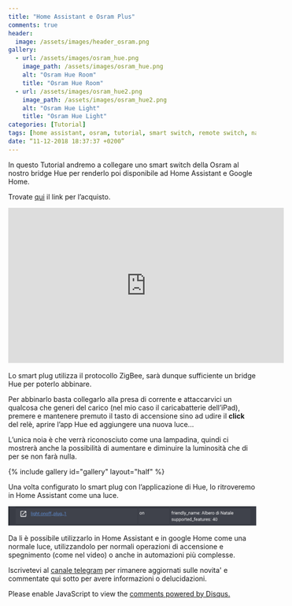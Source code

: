 ```yaml
---
title: "Home Assistant e Osram Plus"
comments: true
header:
  image: /assets/images/header_osram.png
gallery:
  - url: /assets/images/osram_hue.png
    image_path: /assets/images/osram_hue.png
    alt: "Osram Hue Room"
    title: "Osram Hue Room"
  - url: /assets/images/osram_hue2.png
    image_path: /assets/images/osram_hue2.png
    alt: "Osram Hue Light"
    title: "Osram Hue Light"
categories: [Tutorial]
tags: [home assistant, osram, tutorial, smart switch, remote switch, natale, yaml, gruppi, google home, automazione]
date: “11-12-2018 18:37:37 +0200”
---
```

In questo Tutorial andremo a collegare uno smart switch della Osram al nostro bridge Hue per renderlo poi disponibile ad Home Assistant e Google Home.

Trovate [qui](https://amzn.to/2QRhl0M) il link per l’acquisto.

<iframe width="560" height="315" src="https://www.youtube.com/embed/GsKc7s9D6y4" frameborder="0" allow="accelerometer; autoplay; encrypted-media; gyroscope; picture-in-picture" allowfullscreen></iframe>


Lo smart plug utilizza il protocollo ZigBee, sarà dunque sufficiente un bridge Hue per poterlo abbinare.

Per abbinarlo basta collegarlo alla presa di corrente e attaccarvici un qualcosa che generi del carico (nel mio caso il caricabatterie dell’iPad), premere e mantenere premuto il tasto di accensione sino ad udire il **click** del relè, aprire l’app Hue ed aggiungere una nuova luce...

L’unica noia è che verrà riconosciuto come una lampadina, quindi ci mostrerà anche la possibilità di aumentare e diminuire la luminosità che di per se non farà nulla.

{% include gallery id="gallery" layout="half" %}

Una volta configurato lo smart plug con l’applicazione di Hue, lo ritroveremo in Home Assistant come una luce.

![Light HA](/assets/images/osram_ha.png)

Da li è possibile utilizzarlo in Home Assistant e in google Home come una normale luce, utilizzandolo per normali operazioni di accensione e spegnimento (come nel video) o anche in automazioni più complesse.

Iscrivetevi al [canale telegram](https://t.me/italiadomotic) per rimanere aggiornati sulle novita' e commentate qui sotto per avere informazioni o delucidazioni.

<div id="disqus_thread"></div>
<script>

/**
*  RECOMMENDED CONFIGURATION VARIABLES: EDIT AND UNCOMMENT THE SECTION BELOW TO INSERT DYNAMIC VALUES FROM YOUR PLATFORM OR CMS.
*  LEARN WHY DEFINING THESE VARIABLES IS IMPORTANT: https://disqus.com/admin/universalcode/#configuration-variables*/
/*
var disqus_config = function () {
this.page.url = PAGE_URL;  // Replace PAGE_URL with your page's canonical URL variable
this.page.identifier = PAGE_IDENTIFIER; // Replace PAGE_IDENTIFIER with your page's unique identifier variable
};
*/
(function() { // DON'T EDIT BELOW THIS LINE
var d = document, s = d.createElement('script');
s.src = 'https://italiadomotica.disqus.com/embed.js';
s.setAttribute('data-timestamp', +new Date());
(d.head || d.body).appendChild(s);
})();
</script>
<noscript>Please enable JavaScript to view the <a href="https://disqus.com/?ref_noscript">comments powered by Disqus.</a></noscript>
